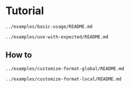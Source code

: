 # Tutorial

```include
../examples/basic-usage/README.md
```

```include
../examples/use-with-expected/README.md
```

## How to

```include
../examples/customize-format-global/README.md
```

```include
../examples/customize-format-local/README.md
```
